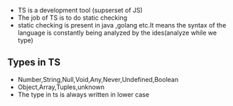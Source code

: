 - TS is a development tool (supserset of JS)
- The job of TS is to do static checking
- static checking is present in java ,golang etc.It means the syntax of the language is constantly being analyzed by the ides(analyze while we type)

## Types in TS
- Number,String,Null,Void,Any,Never,Undefined,Boolean
- Object,Array,Tuples,unknown
- The type in ts is always written in lower case
